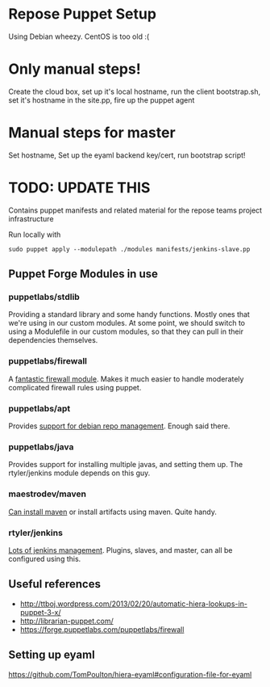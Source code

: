 Repose Puppet Setup
===================

Using Debian wheezy. CentOS is too old :(

# Only manual steps!
Create the cloud box, set up it's local hostname, run the client bootstrap.sh, set it's hostname in the site.pp, fire up the puppet agent

# Manual steps for master
Set hostname, Set up the eyaml backend key/cert, run bootstrap script!

# TODO: UPDATE THIS

Contains puppet manifests and related material for the repose teams project infrastructure

Run locally with 

    sudo puppet apply --modulepath ./modules manifests/jenkins-slave.pp

## Puppet Forge Modules in use
### puppetlabs/stdlib
Providing a standard library and some handy functions. Mostly ones that we're using in our custom modules.
At some point, we should switch to using a Modulefile in our custom modules, so that they can pull in their dependencies
themselves.

### puppetlabs/firewall
A [fantastic firewall module](https://forge.puppetlabs.com/puppetlabs/firewall). Makes it much easier to handle
moderately complicated firewall rules using puppet.

### puppetlabs/apt
Provides [support for debian repo management](https://forge.puppetlabs.com/puppetlabs/apt). Enough said there.

### puppetlabs/java
Provides support for installing multiple javas, and setting them up. The rtyler/jenkins module depends on this guy.

### maestrodev/maven
[Can install maven](https://forge.puppetlabs.com/maestrodev/maven) or install artifacts using maven. Quite handy.

### rtyler/jenkins
[Lots of jenkins management](https://forge.puppetlabs.com/rtyler/jenkins). Plugins, slaves, and master, can all
be configured using this.


## Useful references
* http://ttboj.wordpress.com/2013/02/20/automatic-hiera-lookups-in-puppet-3-x/
* http://librarian-puppet.com/
* https://forge.puppetlabs.com/puppetlabs/firewall

## Setting up eyaml
https://github.com/TomPoulton/hiera-eyaml#configuration-file-for-eyaml
